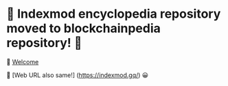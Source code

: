 # 🚛 Indexmod encyclopedia repository moved to blockchainpedia repository! 🛫

🛬 [Welcome](https://github.com/indexmod/blockchainpedia)

🗼 [Web URL also same!] (https://indexmod.gq/) 😀
